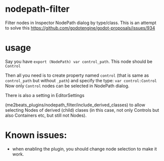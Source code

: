 # nodepath-filter

Filter nodes in Inspector NodePath dialog by type/class.
This is an attempt to solve this https://github.com/godotengine/godot-proposals/issues/934

# usage
Say you have `export (NodePath) var control_path`. This node should be `Control`

Then all you need is to create property named `control` (that is same as `control_path` but without `_path`)  and specify the type:
`var control:Control`
Now only `Control` nodes can be selected in NodePath dialog.

There is also a setting in EditorSettings

(me2beats_plugins/nodepath_filter/include_derived_classes)
to allow selecting Nodes of derived (child) clases
(in this case, not only Controls but also Containers etc, but still not Nodes).

# Known issues:
- when enabling the plugin, you should change node selection to make it work.
